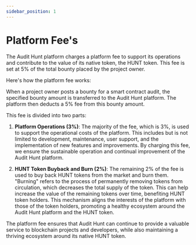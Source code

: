 ```yaml
---
sidebar_position: 1
---
```


# Platform Fee's

The Audit Hunt platform charges a platform fee to support its operations and contribute to the value of its native token, the HUNT token. This fee is set at 5% of the total bounty placed by the project owner.

Here's how the platform fee works:

When a project owner posts a bounty for a smart contract audit, the specified bounty amount is transferred to the Audit Hunt platform. The platform then deducts a 5% fee from this bounty amount.

This fee is divided into two parts:

1. **Platform Operations (3%)**: The majority of the fee, which is 3%, is used to support the operational costs of the platform. This includes but is not limited to development, maintenance, user support, and the implementation of new features and improvements. By charging this fee, we ensure the sustainable operation and continual improvement of the Audit Hunt platform.

2. **HUNT Token Buyback and Burn (2%)**: The remaining 2% of the fee is used to buy back HUNT tokens from the market and burn them. "Burning" refers to the process of permanently removing tokens from circulation, which decreases the total supply of the token. This can help increase the value of the remaining tokens over time, benefiting HUNT token holders. This mechanism aligns the interests of the platform with those of the token holders, promoting a healthy ecosystem around the Audit Hunt platform and the HUNT token.

The platform fee ensures that Audit Hunt can continue to provide a valuable service to blockchain projects and developers, while also maintaining a thriving ecosystem around its native HUNT token.
